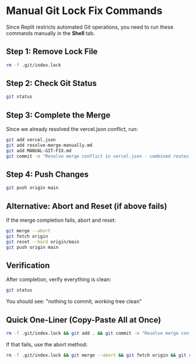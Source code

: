 # Manual Git Lock Fix Commands

Since Replit restricts automated Git operations, you need to run these commands manually in the **Shell** tab.

## Step 1: Remove Lock File
```bash
rm -f .git/index.lock
```

## Step 2: Check Git Status
```bash
git status
```

## Step 3: Complete the Merge
Since we already resolved the vercel.json conflict, run:

```bash
git add vercel.json
git add resolve-merge-manually.md
git add MANUAL-GIT-FIX.md
git commit -m "Resolve merge conflict in vercel.json - combined routes and env sections"
```

## Step 4: Push Changes
```bash
git push origin main
```

## Alternative: Abort and Reset (if above fails)
If the merge completion fails, abort and reset:

```bash
git merge --abort
git fetch origin
git reset --hard origin/main
git push origin main
```

## Verification
After completion, verify everything is clean:
```bash
git status
```

You should see: "nothing to commit, working tree clean"

## Quick One-Liner (Copy-Paste All at Once)
```bash
rm -f .git/index.lock && git add . && git commit -m "Resolve merge conflicts" && git push origin main
```

If that fails, use the abort method:
```bash
rm -f .git/index.lock && git merge --abort && git fetch origin && git reset --hard origin/main && git push origin main
```